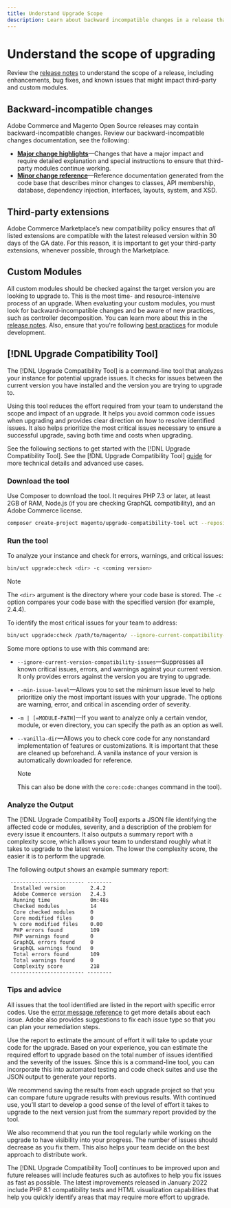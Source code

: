```yaml
---
title: Understand Upgrade Scope
description: Learn about backward incompatible changes in a release that might impact Adobe Commerce or Magento Open Source custom modules or third-party extensions.
---
```


# Understand the scope of upgrading

Review the [release notes](https://devdocs.magento.com/guides/v2.4/release-notes/bk-release-notes.html) to understand the scope of a release, including enhancements, bug fixes, and known issues that might impact third-party and custom modules.

## Backward-incompatible changes

Adobe Commerce and Magento Open Source releases may contain backward-incompatible changes. Review our backward-incompatible changes documentation, see the following: 

- **[Major change highlights](https://devdocs.magento.com/guides/v2.4/release-notes/backward-incompatible-changes/index.html)**—Changes that have a major impact and require detailed explanation and special instructions to ensure that third-party modules continue working.
- **[Minor change reference](https://devdocs.magento.com/guides/v2.4/release-notes/backward-incompatible-changes/reference.html)**—Reference documentation generated from the code base that describes minor changes to classes, API membership, database, dependency injection, interfaces, layouts, system, and XSD.

## Third-party extensions

Adobe Commerce Marketplace’s new compatibility policy ensures that _all_ listed extensions are compatible with the latest released version within 30 days of the GA date. For this reason, it is important to get your third-party extensions, whenever possible, through the Marketplace.

## Custom Modules

All custom modules should be checked against the target version you are looking to upgrade to. This is the most time- and resource-intensive process of an upgrade. When evaluating your custom modules, you must look for backward-incompatible changes and be aware of new practices, such as controller decomposition. You can learn more about this in the [release notes](https://devdocs.magento.com/guides/v2.4/release-notes/bk-release-notes.html). Also, ensure that you're following [best practices](https://devdocs.magento.com/guides/v2.4/ext-best-practices/extension-coding/common-programming-bp.html) for module development.

## [!DNL Upgrade Compatibility Tool]

The [!DNL Upgrade Compatibility Tool] is a command-line tool that analyzes your instance for potential upgrade issues. It checks for issues between the current version you have installed and the version you are trying to upgrade to.

Using this tool reduces the effort required from your team to understand the scope and impact of an upgrade. It helps you avoid common code issues when upgrading and provides clear direction on how to resolve identified issues. It also helps prioritize the most critical issues necessary to ensure a successful upgrade, saving both time and costs when upgrading.

See the following sections to get started with the [!DNL Upgrade Compatibility Tool]. See the [!DNL Upgrade Compatibility Tool] [guide](../upgrade-compatibility-tool/overview.md) for more technical details and advanced use cases.

### Download the tool

Use Composer to download the tool. It requires PHP 7.3 or later, at least 2GB of RAM, Node.js (if you are checking GraphQL compatibility), and an Adobe Commerce license.  

```bash
composer create-project magento/upgrade-compatibility-tool uct --repository https://repo.magento.com
```

### Run the tool

To analyze your instance and check for errors, warnings, and critical issues:

```bash
bin/uct upgrade:check <dir> -c <coming version> 
```

>[!NOTE]
>
> The `<dir>` argument is the directory where your code base is stored. The `-c` option compares your code base with the specified version (for example, 2.4.4).

To identify the most critical issues for your team to address:  

```bash
bin/uct upgrade:check /path/to/magento/ --ignore-current-compatibility-issues –min-issue-level critical --vanilla-dir /path/to/vanilla/code/ /path/to/magento/app/code/Vendor/
```

Some more options to use with this command are: 

- `--ignore-current-version-compatibility-issues`—Suppresses all known critical issues, errors, and warnings against your current version. It only provides errors against the version you are trying to upgrade.  

- `--min-issue-level`—Allows you to set the minimum issue level to help prioritize only the most important issues with your upgrade. The options are warning, error, and critical in ascending order of severity. 

- `-m | [=MODULE-PATH]`—If you want to analyze only a certain vendor, module, or even directory, you can specify the path as an option as well.  

- `--vanilla-dir`—Allows you to check core code for any nonstandard implementation of features or customizations. It is important that these are cleaned up beforehand. A vanilla instance of your version is automatically downloaded for reference. 

  >[!NOTE]
  >
  > This can also be done with the `core:code:changes` command in the tool).

### Analyze the Output

The [!DNL Upgrade Compatibility Tool] exports a JSON file identifying the affected code or modules, severity, and a description of the problem for every issue it encounters. It also outputs a summary report with a complexity score, which allows your team to understand roughly what it takes to upgrade to the latest version. The lower the complexity score, the easier it is to perform the upgrade. 
 
The following output shows an example summary report:

```console
 ------------------------ --------
  Installed version        2.4.2
  Adobe Commerce version   2.4.3
  Running time             0m:48s
  Checked modules          14
  Core checked modules     0
  Core modified files      0
  % core modified files    0.00
  PHP errors found         109
  PHP warnings found       0
  GraphQL errors found     0
  GraphQL warnings found   0
  Total errors found       109
  Total warnings found     0
  Complexity score         218
 ------------------------ --------
```

### Tips and advice

All issues that the tool identified are listed in the report with specific error codes. Use the [error message reference](../upgrade-compatibility-tool/error-messages.md) to get more details about each issue. Adobe also provides suggestions to fix each issue type so that you can plan your remediation steps. 

Use the report to estimate the amount of effort it will take to update your code for the upgrade. Based on your experience, you can estimate the required effort to upgrade based on the total number of issues identified and the severity of the issues. Since this is a command-line tool, you can incorporate this into automated testing and code check suites and use the JSON output to generate your reports.  

We recommend saving the results from each upgrade project so that you can compare future upgrade results with previous results. With continued use, you’ll start to develop a good sense of the level of effort it takes to upgrade to the next version just from the summary report provided by the tool. 

We also recommend that you run the tool regularly while working on the upgrade to have visibility into your progress. The number of issues should decrease as you fix them. This also helps your team decide on the best approach to distribute work.

The [!DNL Upgrade Compatibility Tool] continues to be improved upon and future releases will include features such as autofixes to help you fix issues as fast as possible. The latest improvements released in January 2022 include PHP 8.1 compatibility tests and HTML visualization capabilities that help you quickly identify areas that may require more effort to upgrade.
